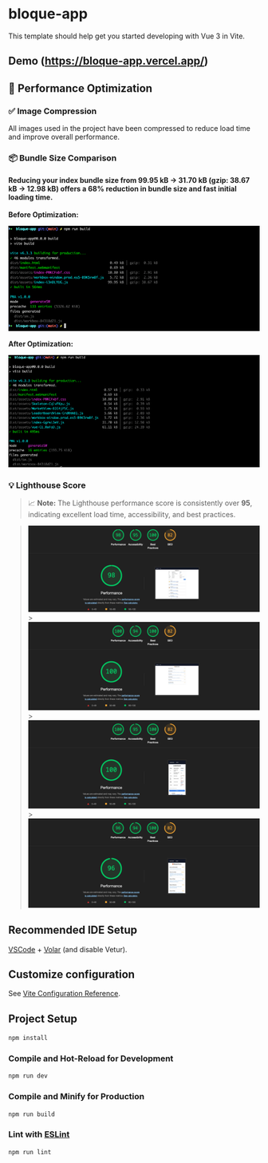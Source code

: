 # bloque-app

This template should help get you started developing with Vue 3 in Vite.

## Demo (https://bloque-app.vercel.app/)

## 🚀 Performance Optimization

### ✅ Image Compression

All images used in the project have been compressed to reduce load time and improve overall performance.

### 📦 Bundle Size Comparison

#### Reducing your index bundle size from 99.95 kB → 31.70 kB (gzip: 38.67 kB → 12.98 kB) offers a 68% reduction in bundle size and fast initial loading time.

**Before Optimization:**

![Bundle Before](./public/images/bundle-size-before.png)

**After Optimization:**

![Bundle After](./public/images/bundle-size-after.png)

### 💡 Lighthouse Score

> 📈 **Note:** The Lighthouse performance score is consistently over **95**, indicating excellent load time, accessibility, and best practices.

> ![Lighthouse Score](./public/images/leader-board-desktop.png) > ![Lighthouse Score](./public/images/market-desktop.png) > ![Lighthouse Score](./public/images/leader-board-mobile.png) > ![Lighthouse Score](./public/images/market-mobile.png)

## Recommended IDE Setup

[VSCode](https://code.visualstudio.com/) + [Volar](https://marketplace.visualstudio.com/items?itemName=Vue.volar) (and disable Vetur).

## Customize configuration

See [Vite Configuration Reference](https://vite.dev/config/).

## Project Setup

```sh
npm install
```

### Compile and Hot-Reload for Development

```sh
npm run dev
```

### Compile and Minify for Production

```sh
npm run build
```

### Lint with [ESLint](https://eslint.org/)

```sh
npm run lint
```
